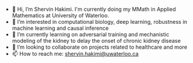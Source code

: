 - 👋 Hi, I’m Shervin Hakimi. I'm currently doing my MMath in Applied Mathematics at University of Waterloo.
- 👀 I’m interested in computational biology, deep learning, robustness in machine learning and causal inference
- 🌱 I’m currently learning on adversarial training and mechanistic modeling of the kidney to delay the onset of chronic kidney disease
- 💞️ I’m looking to collaborate on projects related to healthcare and more
- 📫 How to reach me: shervin.hakimi@uwaterloo.ca

<!---
Shervinhk/Shervinhk is a ✨ special ✨ repository because its `README.md` (this file) appears on your GitHub profile.
You can click the Preview link to take a look at your changes.
--->
